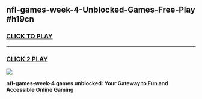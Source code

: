 
## nfl-games-week-4-Unblocked-Games-Free-Play #h19cn
<h3>
<a href="https://us.freeplayer.one?title=nfl-games-week-4&ref=9M">CLICK TO PLAY</a></h3>
<hr>

<h3>
<a href="https://us.freeplayer.one?title=nfl-games-week-4&ref=9M">CLICK 2 PLAY</a>
  
</h3>

<a href="https://us.freeplayer.one?title=nfl-games-week-4&ref=9M"><img src="https://clearcache.store/games.png"></a>


**nfl-games-week-4 games unblocked: Your Gateway to Fun and Accessible Online Gaming**
